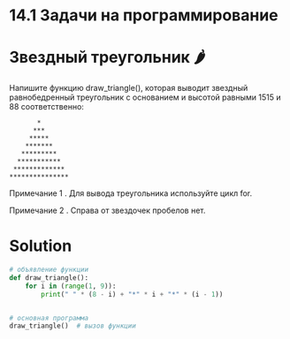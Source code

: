 # 14.1 Задачи на программирование
# Звездный треугольник 🌶️
Напишите функцию draw_triangle(), которая выводит звездный равнобедренный треугольник с основанием и высотой равными 1515 и 88 соответственно:
```
       *
      ***
     *****
    *******
   *********
  ***********
 *************
***************
```
Примечание 1 . Для вывода треугольника используйте цикл for. 

Примечание 2 . Справа от звездочек пробелов нет.

# Solution
```python
# объявление функции
def draw_triangle():
    for i in (range(1, 9)):
        print(" " * (8 - i) + "*" * i + "*" * (i - 1))


# основная программа
draw_triangle()  # вызов функции
```